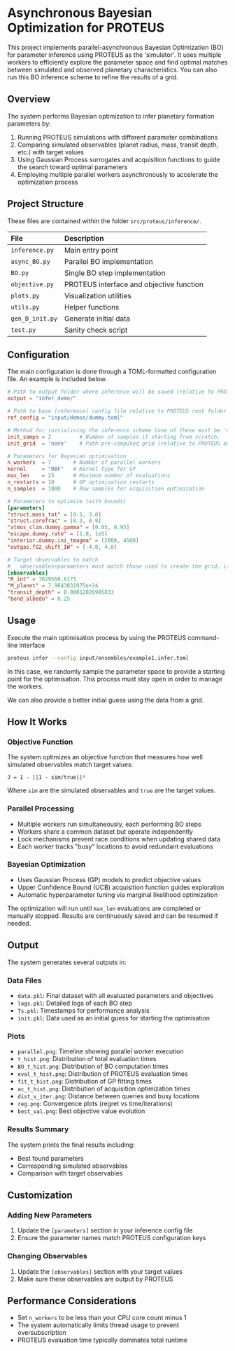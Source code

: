 # Asynchronous Bayesian Optimization for PROTEUS

This project implements parallel-asynchronous Bayesian Optimization (BO) for parameter inference using PROTEUS as the  'simulator'. It uses multiple workers to efficiently explore the parameter space and find optimal matches between simulated and observed planetary characteristics. You can also run this BO inference scheme to refine the results of a grid.

## Overview

The system performs Bayesian optimization to infer planetary formation parameters by:
1. Running PROTEUS simulations with different parameter combinations
2. Comparing simulated observables (planet radius, mass, transit depth, etc.) with target values
3. Using Gaussian Process surrogates and acquisition functions to guide the search toward optimal parameters
4. Employing multiple parallel workers asynchronously to accelerate the optimization process

## Project Structure

These files are contained within the folder `src/proteus/inference/`.

| File               | Description                               |
|:-------------------|:------------------------------------------|
| `inference.py`     | Main entry point                          |
| `async_BO.py`      | Parallel BO implementation                |
| `BO.py`            | Single BO step implementation             |
| `objective.py`     | PROTEUS interface and objective function  |
| `plots.py`         | Visualization utilities                   |
| `utils.py`         | Helper functions                          |
| `gen_D_init.py`    | Generate initial data                     |
| `test.py`          | Sanity check script                       |

## Configuration

The main configuration is done through a TOML-formatted configuration file. An example is included below.

```toml
# Path to output folder where inference will be saved (relative to PROTEUS output folder)
output = "infer_demo/"

# Path to base (reference) config file relative to PROTEUS root folder
ref_config = "input/demos/dummy.toml"

# Method for initialising the inference scheme (one of these must be 'none')
init_samps = 2         # Number of samples if starting from scratch.
init_grid  = 'none'    # Path pre-computed grid (relative to PROTEUS output folder)

# Parameters for Bayesian optimisation
n_workers  = 7       # Number of parallel workers
kernel     = "RBF"   # Kernel type for GP
max_len    = 25      # Maximum number of evaluations
n_restarts = 10      # GP optimization restarts
n_samples  = 1000    # Raw samples for acquisition optimization

# Parameters to optimize (with bounds)
[parameters]
"struct.mass_tot" = [0.5, 3.0]
"struct.corefrac" = [0.3, 0.9]
"atmos_clim.dummy.gamma" = [0.05, 0.95]
"escape.dummy.rate" = [1.0, 1e5]
"interior.dummy.ini_tmagma" = [2000, 4500]
"outgas.fO2_shift_IW" = [-4.0, 4.0]

# Target observables to match
#   observables+parameters must match those used to create the grid, if using a grid
[observables]
"R_int" = 7629550.6175
"M_planet" = 7.9643831975e+24
"transit_depth" = 0.00012026905833
"bond_albedo" = 0.25
```

## Usage

Execute the main optimisation process by using the PROTEUS command-line interface

```bash
proteus infer --config input/ensembles/example1.infer.toml
```

In this case, we randomly sample the parameter space to provide a starting point for the
optimisation. This process must stay open in order to manage the workers.

We can also provide a better initial guess using the data from a grid.


## How It Works

### Objective Function

The system optimizes an objective function that measures how well simulated observables match target values:

```
J = 1 - ||1 - sim/true||²
```

Where `sim` are the simulated observables and `true` are the target values.

### Parallel Processing

- Multiple workers run simultaneously, each performing BO steps
- Workers share a common dataset but operate independently
- Lock mechanisms prevent race conditions when updating shared data
- Each worker tracks "busy" locations to avoid redundant evaluations

### Bayesian Optimization

- Uses Gaussian Process (GP) models to predict objective values
- Upper Confidence Bound (UCB) acquisition function guides exploration
- Automatic hyperparameter tuning via marginal likelihood optimization

The optimization will run until `max_len` evaluations are completed or manually stopped. Results are continuously saved and can be resumed if needed.


## Output

The system generates several outputs in:

### Data Files
- `data.pkl`: Final dataset with all evaluated parameters and objectives
- `logs.pkl`: Detailed logs of each BO step
- `Ts.pkl`: Timestamps for performance analysis
- `init.pkl`: Data used as an initial guess for starting the optimisation

### Plots
- `parallel.png`: Timeline showing parallel worker execution
- `t_hist.png`: Distribution of total evaluation times
- `BO_t_hist.png`: Distribution of BO computation times
- `eval_t_hist.png`: Distribution of PROTEUS evaluation times
- `fit_t_hist.png`: Distribution of GP fitting times
- `ac_t_hist.png`: Distribution of acquisition optimization times
- `dist_v_iter.png`: Distance between queries and busy locations
- `reg.png`: Convergence plots (regret vs time/iterations)
- `best_val.png`: Best objective value evolution

### Results Summary
The system prints the final results including:
- Best found parameters
- Corresponding simulated observables
- Comparison with target observables

## Customization

### Adding New Parameters
1. Update the `[parameters]` section in your inference config file
2. Ensure the parameter names match PROTEUS configuration keys

### Changing Observables
1. Update the `[observables]` section with your target values
2. Make sure these observables are output by PROTEUS


## Performance Considerations

- Set `n_workers` to be less than your CPU core count minus 1
- The system automatically limits thread usage to prevent oversubscription
- PROTEUS evaluation time typically dominates total runtime
